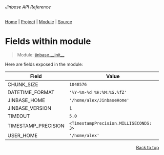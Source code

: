 ###### Jinbase API Reference
[Home](/docs/api/README.md) | [Project](/README.md) | [Module](/docs/api/modules/jinbase/__init__/README.md) | [Source](/src/jinbase/__init__.py)

# Fields within module
> Module: [jinbase.\_\_init\_\_](/docs/api/modules/jinbase/__init__/README.md)

Here are fields exposed in the module:

| Field | Value |
| --- | --- |
| CHUNK\_SIZE | `1048576` |
| DATETIME\_FORMAT | `'%Y-%m-%d %H:%M:%S.%fZ'` |
| JINBASE\_HOME | `'/home/alex/JinbaseHome'` |
| JINBASE\_VERSION | `1` |
| TIMEOUT | `5.0` |
| TIMESTAMP\_PRECISION | `<TimestampPrecision.MILLISECONDS: 3>` |
| USER\_HOME | `'/home/alex'` |

<p align="right"><a href="#jinbase-api-reference">Back to top</a></p>
